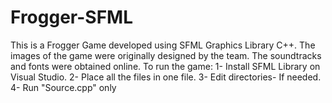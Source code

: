 # Frogger-SFML
This is a Frogger Game developed using SFML Graphics Library C++. 
The images of the game were originally designed by the team. The soundtracks and fonts were obtained online.
To run the game:
1- Install SFML Library on Visual Studio.
2- Place all the files in one file.
3- Edit directories- If needed.
4- Run "Source.cpp" only
